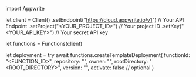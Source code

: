 import Appwrite

let client = Client()
    .setEndpoint("https://cloud.appwrite.io/v1") // Your API Endpoint
    .setProject("<YOUR_PROJECT_ID>") // Your project ID
    .setKey("<YOUR_API_KEY>") // Your secret API key

let functions = Functions(client)

let deployment = try await functions.createTemplateDeployment(
    functionId: "<FUNCTION_ID>",
    repository: "<REPOSITORY>",
    owner: "<OWNER>",
    rootDirectory: "<ROOT_DIRECTORY>",
    version: "<VERSION>",
    activate: false // optional
)

